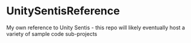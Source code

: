 # UnitySentisReference
My own reference to Unity Sentis - this repo will likely eventually host a variety of sample code sub-projects
